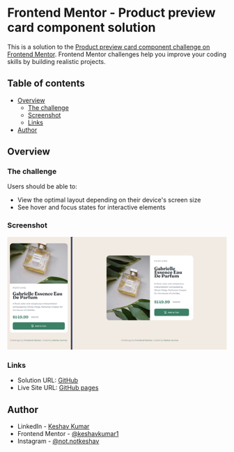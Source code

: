 # Frontend Mentor - Product preview card component solution

This is a solution to the [Product preview card component challenge on Frontend Mentor](https://www.frontendmentor.io/challenges/product-preview-card-component-GO7UmttRfa). Frontend Mentor challenges help you improve your coding skills by building realistic projects. 

## Table of contents

- [Overview](#overview)
  - [The challenge](#the-challenge)
  - [Screenshot](#screenshot)
  - [Links](#links)
- [Author](#author)

## Overview

### The challenge

Users should be able to:

- View the optimal layout depending on their device's screen size
- See hover and focus states for interactive elements

### Screenshot

![](./images/Screenshot.png)

### Links

- Solution URL: [GitHub](https://github.com/DeveloperKeshavKumar/Frontend-Mentor-Product-Preview-Card)
- Live Site URL: [GitHub pages](https://developerkeshavkumar.github.io/Frontend-Mentor-Product-Preview-Card/)


## Author

- LinkedIn - [Keshav Kumar](https://www.linkedin.com/in/keshav-1-kumar/)
- Frontend Mentor - [@keshavkumar1](https://www.frontendmentor.io/profile/keshavkumar1)
- Instagram - [@not.notkeshav](https://www.instagram.com/not.notkeshav)

